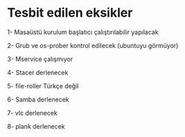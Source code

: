 # Tesbit edilen eksikler

1- Masaüstü kurulum başlatıcı çalıştırılabilir yapılacak

2- Grub ve os-prober kontrol edilecek (ubuntuyu görmüyor)

3- Mservice çalışmıyor

4- Stacer derlenecek 

5- file-roller Türkçe değil

6- Samba derlenecek

7- vlc derlenecek

8- plank derlenecek


